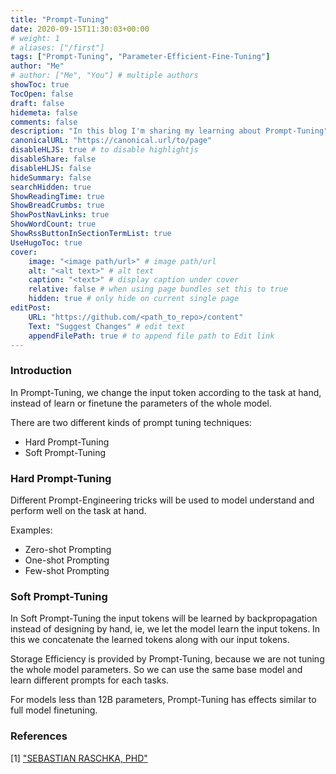 ```yaml
---
title: "Prompt-Tuning"
date: 2020-09-15T11:30:03+00:00
# weight: 1
# aliases: ["/first"]
tags: ["Prompt-Tuning", "Parameter-Efficient-Fine-Tuning"]
author: "Me"
# author: ["Me", "You"] # multiple authors
showToc: true
TocOpen: false
draft: false
hidemeta: false
comments: false
description: "In this blog I'm sharing my learning about Prompt-Tuning"
canonicalURL: "https://canonical.url/to/page"
disableHLJS: true # to disable highlightjs
disableShare: false
disableHLJS: false
hideSummary: false
searchHidden: true
ShowReadingTime: true
ShowBreadCrumbs: true
ShowPostNavLinks: true
ShowWordCount: true
ShowRssButtonInSectionTermList: true
UseHugoToc: true
cover:
    image: "<image path/url>" # image path/url
    alt: "<alt text>" # alt text
    caption: "<text>" # display caption under cover
    relative: false # when using page bundles set this to true
    hidden: true # only hide on current single page
editPost:
    URL: "https://github.com/<path_to_repo>/content"
    Text: "Suggest Changes" # edit text
    appendFilePath: true # to append file path to Edit link
---
```


### Introduction

In Prompt-Tuning, we change the input token according to the task at hand, instead of learn or finetune the parameters of the whole model.

There are two different kinds of prompt tuning techniques:
* Hard Prompt-Tuning
* Soft Prompt-Tuning

### Hard Prompt-Tuning
Different Prompt-Engineering tricks will be used to model understand and perform well on the task at hand.

Examples:
* Zero-shot Prompting
* One-shot Prompting
* Few-shot Prompting

### Soft Prompt-Tuning
In Soft Prompt-Tuning the input tokens will be learned by backpropagation instead of designing by hand, ie, we let the model learn the input tokens. In this we concatenate the learned tokens along with our input tokens.

Storage Efficiency is provided by Prompt-Tuning, because we are not tuning the whole model parameters. So we can use the same base model and learn different prompts for each tasks.

For models less than 12B parameters, Prompt-Tuning has effects similar to full model finetuning.

### References
[1] ["<ins>SEBASTIAN RASCHKA, PHD</ins>"](https://magazine.sebastianraschka.com/p/understanding-parameter-efficient)
